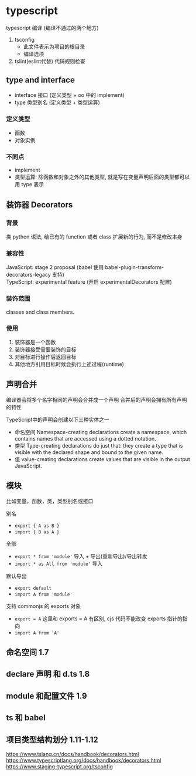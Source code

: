 # typescript

typescript 编译 (编译不通过的两个地方)

1. tsconfig
    - 此文件表示为项目的根目录
    - 编译选项
2. tslint(eslint代替) 代码规则检查

## type and interface

- interface 接口 (定义类型 + oo 中的 implement)
- type 类型别名 (定义类型 + 类型运算)

### 定义类型

- 函数
- 对象实例

### 不同点

- implement
- 类型运算: 除函数和对象之外的其他类型, 就是写在变量声明后面的类型都可以用 type 表示

## 装饰器 Decorators

### 背景

类 python 语法, 给已有的 function 或者 class 扩展新的行为, 而不是修改本身

### 兼容性

JavaScript: stage 2 proposal (babel 使用 babel-plugin-transform-decorators-legacy 支持)  
TypeScript: experimental feature (开启 experimentalDecorators 配置)

### 装饰范围

classes and class members.

### 使用

1. 装饰器是一个函数
2. 装饰器接受需要装饰的目标
3. 对目标进行操作后返回目标
4. 其他地方引用目标时候会执行上述过程(runtime)

## 声明合并

编译器会将多个名字相同的声明会合并成一个声明
合并后的声明会拥有所有声明的特性

TypeScript中的声明会创建以下三种实体之一

- 命名空间 Namespace-creating declarations create a namespace, which contains names that are accessed using a dotted notation.
- 类型 Type-creating declarations do just that: they create a type that is visible with the declared shape and bound to the given name.
- 值 value-creating declarations create values that are visible in the output JavaScript.

## 模块

比如变量，函数，类，类型别名或接口

别名

- `export { A as B }`
- `import { B as A }`

全部

- `export * from 'module'` 导入 + 导出(重新导出)/导出转发
- `import * as All from 'module'` 导入

默认导出

- `export default`
- `import A from 'module'`

支持 commonjs 的 exports 对象

- `export = A`  这里和 exports = A 有区别, cjs 代码不能改变 exports 指针的指向
- `import A from 'A'`

## 命名空间 1.7


## declare 声明 和 d.ts 1.8

## module 和配置文件 1.9
## ts 和 babel

## 项目类型结构划分 1.11-1.12



https://www.tslang.cn/docs/handbook/decorators.html
https://www.typescriptlang.org/docs/handbook/decorators.html
https://www.staging-typescript.org/tsconfig
